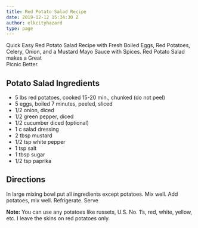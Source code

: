 ```yaml
---
title: Red Potato Salad Recipe
date: 2019-12-12 15:34:30 Z
author: elkcityhazard
type: page
---
```


Quick Easy Red Potato Salad Recipe with Fresh Boiled Eggs, Red Potatoes, Celery, Onion, and a Mustard Mayo Sauce with Spices. Red Potato Salad makes a Great  
Picnic Better.

## Potato Salad Ingredients

  * 5 lbs red potatoes, cooked 15-20 min., chunked (do not peel)
  * 5 eggs, boiled 7 minutes, peeled, sliced
  * 1/2 onion, diced
  * 1/2 green pepper, diced
  * 1/2 cucumber diced (optional)
  * 1 c salad dressing
  * 2 tbsp mustard
  * 1/2 tsp white pepper
  * 1 tsp salt
  * 1 tbsp sugar
  * 1/2 tsp paprika

## Directions

In large mixing bowl put all ingredients except potatoes. Mix well. Add potatoes, mix well. Refrigerate. Serve

**Note:** You can use any potatoes like russets, U.S. No. 1&#8217;s, red, white, yellow, etc. I leave the skins on red potatoes only.